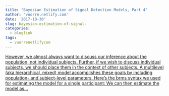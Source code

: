 ```yaml
---
title: "Bayesian Estimation of Signal Detection Models, Part 4"
author: 'vuorre.netlify.com'
date: '2017-10-30'
slug: bayesian-estimation-of-signal-
categories:
  - bloglink
tags:
  - vuorrenetlifycom
---
```


[However, we almost always want to discuss our inference about the population, not individual subjects. Further, if we wish to discuss individual subjects, we should place them in the context of other subjects. A multilevel (aka hierarchical, mixed) model accomplishes these goals by including population- and subject-level parameters. Here’s the brms syntax we used for estimating the model for a single participant: We can then estimate the model as...<click to read more>](https://vuorre.netlify.com/post/2017/bayesian-estimation-of-signal-detection-theory-models-part-4/)

